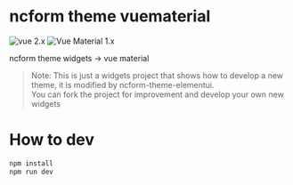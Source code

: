 # ncform theme vuematerial

![vue 2.x](https://img.shields.io/badge/vue-2.x-green.svg)
![Vue Material 1.x](https://img.shields.io/badge/vuematerial-1.x-blue.svg)

ncform theme widgets -> vue material

> Note: This is just a widgets project that shows how to develop a new theme, it is modified by ncform-theme-elementui.  
> You can fork the project for improvement and develop your own new widgets

# How to dev

```sh
npm install
npm run dev
```





